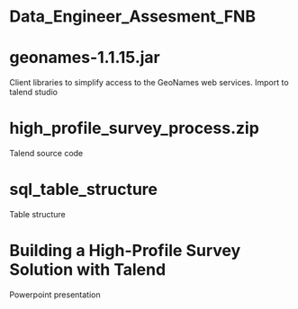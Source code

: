 # Data_Engineer_Assesment_FNB


# geonames-1.1.15.jar 
Client libraries to simplify access to the GeoNames web services. 
Import to talend studio

# high_profile_survey_process.zip
Talend source code

# sql_table_structure
Table structure

# Building a High-Profile Survey Solution with Talend
Powerpoint presentation 

